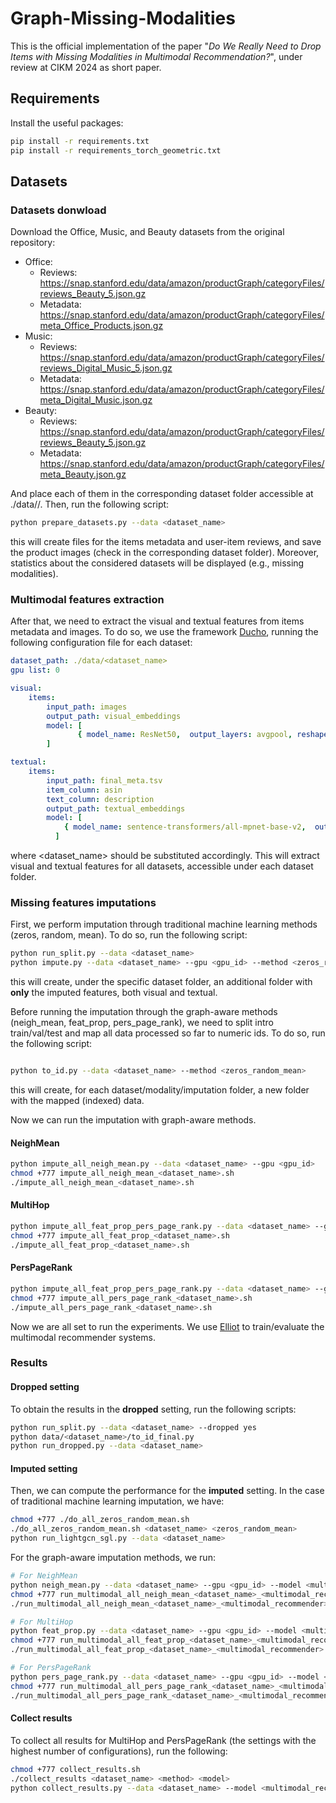 # Graph-Missing-Modalities

This is the official implementation of the paper "_Do We Really Need to Drop Items with Missing Modalities in
Multimodal Recommendation?_", under review at CIKM 2024 as short paper.

## Requirements

Install the useful packages:

```sh
pip install -r requirements.txt
pip install -r requirements_torch_geometric.txt
```

## Datasets

### Datasets donwload

Download the Office, Music, and Beauty datasets from the original repository:

- Office:
  - Reviews: https://snap.stanford.edu/data/amazon/productGraph/categoryFiles/reviews_Beauty_5.json.gz
  - Metadata: https://snap.stanford.edu/data/amazon/productGraph/categoryFiles/meta_Office_Products.json.gz
- Music:
  - Reviews: https://snap.stanford.edu/data/amazon/productGraph/categoryFiles/reviews_Digital_Music_5.json.gz
  - Metadata: https://snap.stanford.edu/data/amazon/productGraph/categoryFiles/meta_Digital_Music.json.gz
- Beauty: 
  - Reviews: https://snap.stanford.edu/data/amazon/productGraph/categoryFiles/reviews_Beauty_5.json.gz
  - Metadata: https://snap.stanford.edu/data/amazon/productGraph/categoryFiles/meta_Beauty.json.gz

And place each of them in the corresponding dataset folder accessible at ./data/<dataset-name>/. Then, run the following script:

```sh
python prepare_datasets.py --data <dataset_name>
```

this will create files for the items metadata and user-item reviews, and save the product images (check in the corresponding dataset folder). Moreover, statistics about the considered datasets will be displayed (e.g., missing modalities).


### Multimodal features extraction

After that, we need to extract the visual and textual features from items metadata and images. To do so, we use the framework [Ducho](https://github.com/sisinflab/Ducho), running the following configuration file for each dataset:

```yaml
dataset_path: ./data/<dataset_name>
gpu list: 0

visual:
    items:
        input_path: images
        output_path: visual_embeddings
        model: [
               { model_name: ResNet50,  output_layers: avgpool, reshape: [224, 224], preprocessing: zscore, backend: torch},
        ]

textual:
    items:
        input_path: final_meta.tsv
        item_column: asin
        text_column: description
        output_path: textual_embeddings
        model: [
            { model_name: sentence-transformers/all-mpnet-base-v2,  output_layers: 1, clear_text: False, backend: sentence_transformers},
          ]
```

where <dataset_name> should be substituted accordingly. This will extract visual and textual features for all datasets, accessible under each dataset folder.

### Missing features imputations

First, we perform imputation through traditional machine learning methods (zeros, random, mean). To do so, run the following script:

```sh
python run_split.py --data <dataset_name>
python impute.py --data <dataset_name> --gpu <gpu_id> --method <zeros_random_mean>
```

this will create, under the specific dataset folder, an additional folder with **only** the imputed features, both visual and textual.

Before running the imputation through the graph-aware methods (neigh_mean, feat_prop, pers_page_rank), we need to split intro train/val/test and map all data processed so far to numeric ids. To do so, run the following script:

```sh

python to_id.py --data <dataset_name> --method <zeros_random_mean>
```

this will create, for each dataset/modality/imputation folder, a new folder with the mapped (indexed) data. 

Now we can run the imputation with graph-aware methods. 

#### NeighMean

```sh
python impute_all_neigh_mean.py --data <dataset_name> --gpu <gpu_id>
chmod +777 impute_all_neigh_mean_<dataset_name>.sh
./impute_all_neigh_mean_<dataset_name>.sh
```

#### MultiHop

```sh
python impute_all_feat_prop_pers_page_rank.py --data <dataset_name> --gpu <gpu_id> --method feat_prop
chmod +777 impute_all_feat_prop_<dataset_name>.sh
./impute_all_feat_prop_<dataset_name>.sh
```

#### PersPageRank

```sh
python impute_all_feat_prop_pers_page_rank.py --data <dataset_name> --gpu <gpu_id> --method pers_page_rank
chmod +777 impute_all_pers_page_rank_<dataset_name>.sh
./impute_all_pers_page_rank_<dataset_name>.sh
```

Now we are all set to run the experiments. We use [Elliot](https://github.com/sisinflab/Formal-MultiMod-Rec) to train/evaluate the multimodal recommender systems.

### Results

#### Dropped setting

To obtain the results in the **dropped** setting, run the following scripts:
```sh
python run_split.py --data <dataset_name> --dropped yes
python data/<dataset_name>/to_id_final.py
python run_dropped.py --data <dataset_name>
```

#### Imputed setting

Then, we can compute the performance for the **imputed** setting. In the case of traditional machine learning imputation, we have:

```sh
chmod +777 ./do_all_zeros_random_mean.sh
./do_all_zeros_random_mean.sh <dataset_name> <zeros_random_mean>
python run_lightgcn_sgl.py --data <dataset_name>
```

For the graph-aware imputation methods, we run:

```sh
# For NeighMean
python neigh_mean.py --data <dataset_name> --gpu <gpu_id> --model <multimodal_recommender>
chmod +777 run_multimodal_all_neigh_mean_<dataset_name>_<multimodal_recommender>.sh
./run_multimodal_all_neigh_mean_<dataset_name>_<multimodal_recommender>.sh
```

```sh
# For MultiHop
python feat_prop.py --data <dataset_name> --gpu <gpu_id> --model <multimodal_recommender>
chmod +777 run_multimodal_all_feat_prop_<dataset_name>_<multimodal_recommender>.sh
./run_multimodal_all_feat_prop_<dataset_name>_<multimodal_recommender>.sh
```

```sh
# For PersPageRank
python pers_page_rank.py --data <dataset_name> --gpu <gpu_id> --model <multimodal_recommender>
chmod +777 run_multimodal_all_pers_page_rank_<dataset_name>_<multimodal_recommender>.sh
./run_multimodal_all_pers_page_rank_<dataset_name>_<multimodal_recommender>.sh
```

#### Collect results

To collect all results for MultiHop and PersPageRank (the settings with the highest number of configurations), run the following:
```sh
chmod +777 collect_results.sh
./collect_results <dataset_name> <method> <model>
python collect_results.py --data <dataset_name> --model <multimodal_recommender> --method <method> --metric <metric_name>
```